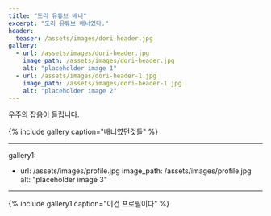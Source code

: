 ```yaml
---
title: "도리 유튜브 배너"
excerpt: "도리 유튜브 배너였다."
header:
  teaser: /assets/images/dori-header.jpg
gallery:
  - url: /assets/images/dori-header.jpg
    image_path: /assets/images/dori-header.jpg
    alt: "placeholder image 1"
  - url: /assets/images/dori-header-1.jpg
    image_path: /assets/images/dori-header-1.jpg
    alt: "placeholder image 2"
---
```


우주의 잡음이 들립니다.

{% include gallery caption="배너였던것들" %}

---
gallery1:
  - url: /assets/images/profile.jpg
    image_path: /assets/images/profile.jpg
    alt: "placeholder image 3"
---
{% include gallery1 caption="이건 프로필이다" %}

